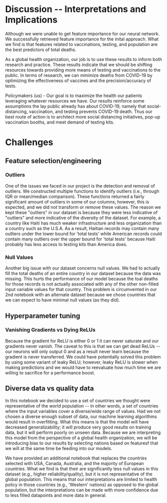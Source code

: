 # Discussion -- Interpretations and Implications

Although we were unable to get feature importance for our neural network. We successfully retrieved feature importance for the inital approach. What we find is that features related to vaccinations, testing, and population are the best predictors of total deaths. 

As a global health organization, our job is to use these results to inform both research and practice. These results indicate that we should be shifting resources towards providing more means of testing and vaccinations to the public. 
In terms of research, we can minimize deaths from COVID-19 by optimizing the effectiveness of vaccines and the precision/accuracy of tests.

Policymakers (us)
    - Our goal is to maximize the health our patients leveraging whatever resources we have. Our results reinforce some assumptions the lay public already has about COVID-19, namely that social-distancing, vaccination, and testing prevents COVID-19 death. Thus our best route of action is to architect more social distancing initiatives, pop-up vaccination booths, and meet demand of testing kits.

# Challenges
## Feature selection/engineering
### **Outliers**

   One of the issues we faced in our project is the detection and removal of outliers. We constructed multiple functions to identify outliers (i.e., through IQR or mean/median comparison). These functions returned a fairly significant amount of outliers in some of our columns; however, this is expected, and we did not transform or remove these values. The reason we kept these "outliers" in our dataset is because they were less indicative of "outliers" and more indicative of the diversity of the dataset. For example, a country like Haiti has much weaker infrastructure and less organization than a country such as the U.S.A. As a result, Haitian records may contain many outliers under the lower bound for 'total tests' while American records could contain many outliers over the upper bound for 'total tests' because Haiti probably has less access to testing kits than America does.

### **Null Values**

   Another big issue with our dataset concerns null values. We had to actually fill the total deaths of an entire country in our dataset because the data was missing. This hurts the performance of our model because the toal deaths for those records is not actually associated with any of the other non-filled input variable values for that country. This problem is circumvented in our 2nd notebook with an alternate dataset because we chose countries that we can expect to have minimal null values (as they did).


## Hyperparameter tuning
### **Vanishing Gradients vs Dying ReLUs**
    
   Because the gradient for ReLU is either 0 or 1 it can never saturate and our gradients never vanish. The caveat to this is that we can get dead ReLUs -- our neurons will only output 0 and as a result never learn because the gradient is never transferred. We could have potentially solved this problem by using some variant of leaky ReLU; however, leaky ReLU is slower when making predictions and we would have to reevaluate how much time we are willing to sacrifice for a performance boost.

## Diverse data vs quality data

In this notebook we decided to use a set of countries we thought were representative of the world population -- in other words, a set of countries where the input variables cover a diverse/wide range of values. Had we not chosen a diverse enough subset of data, our machine learning algorithms would result in overfitting. What this means is that the model will have decreased generalizability; it will produce very good results on training data, but it will perform poorly on unseen data. Because we are interpreting this model from the perspective of a global health organization, we will be introducing bias to our results by selecting nations based on featuresf that we will at the same time be feeding into our models.

We have provided an additional notebook that replaces the countries selected with USA, Canada, Australia, and the majority of European countries. What we find is that their are significantly less null values in this dataset (e.g., higher reliability/quality), but it is not representative of the global population. This means that our interpretations are limited to health policy in those countries (e.g., 'Western' nations) as opposed to the global population, but the interpretations can be made with more confidence due to less filled datapoints and more data in general. 
